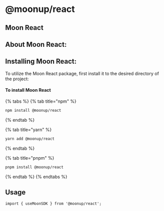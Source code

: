 # @moonup/react

## Moon React

## **About Moon React:**



## **Installing Moon React:**

To utilize the Moon React package, first install it to the desired directory of the project:

#### To install Moon React

{% tabs %}
{% tab title="npm" %}
```bash
npm install @moonup/react
```
{% endtab %}

{% tab title="yarn" %}
```bash
yarn add @moonup/react
```
{% endtab %}

{% tab title="pnpm" %}
```bash
pnpm install @moonup/react
```
{% endtab %}
{% endtabs %}

## Usage

```tsx
import { useMoonSDK } from '@moonup/react';
```
